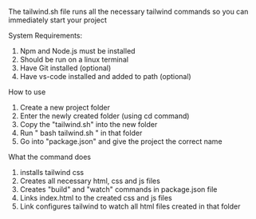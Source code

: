 The tailwind.sh file runs all the necessary tailwind commands so you can immediately start your project

System Requirements:
1. Npm and Node.js must be installed
2. Should be run on a linux terminal
3. Have Git installed (optional)
4. Have vs-code installed and added to path (optional)

How to use
1. Create  a new project folder
2. Enter the newly created folder (using cd command)
3. Copy the "tailwind.sh" into the new folder
4. Run " bash tailwind.sh " in that folder
5. Go into "package.json" and give the project the correct name

What the command does
1. installs tailwind css
2. Creates all necessary html, css and js files
3. Creates "build" and "watch" commands in package.json file
4. Links index.html to the created css and js files
5. Link configures tailwind to watch all html files created in that folder
